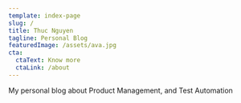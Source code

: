 ```yaml
---
template: index-page
slug: /
title: Thuc Nguyen
tagline: Personal Blog
featuredImage: /assets/ava.jpg
cta:
  ctaText: Know more
  ctaLink: /about
---
```

My personal blog about Product Management, and Test Automation